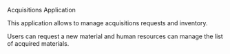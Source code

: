 
Acquisitions Application

This application allows to manage acquisitions requests and inventory.

Users can request a new material and human resources can manage the list of acquired materials.
